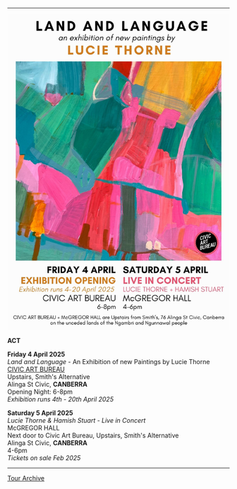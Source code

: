 * * * * *

![](data/image/news/AprilFlyer2.jpeg)

**ACT**

**Friday 4 April 2025**\
*Land and Language* - An Exhibition of new Paintings by Lucie Thorne\
[CIVIC ART BUREAU](https://www.civicartbureau.com/) \
Upstairs, Smith's Alternative\
Alinga St Civic, **CANBERRA**\
Opening Night: 6-8pm\
*Exhibition runs 4th - 20th April 2025* 

**Saturday 5 April 2025**\
*Lucie Thorne & Hamish Stuart - Live in Concert*\
McGREGOR HALL\
Next door to Civic Art Bureau, Upstairs, Smith's Alternative\
Alinga St Civic, **CANBERRA**\
4-6pm\
*Tickets on sale Feb 2025* 

* * * * *

[Tour Archive](tour/archive)
